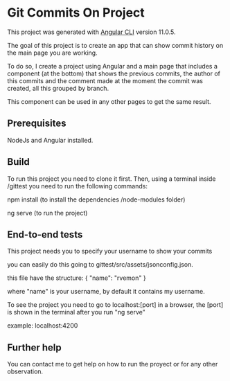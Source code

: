 # Git Commits On Project

This project was generated with [Angular CLI](https://github.com/angular/angular-cli) version 11.0.5.

The goal of this project is to create an app that can show commit history on the main page you are working.

To do so, I create a project using Angular and a main page that includes a component (at the bottom) that shows the previous commits, the author of this commits and the comment made at the moment the commit was created, all this grouped by branch.

This component can be used in any other pages to get the same result.

## Prerequisites
NodeJs and Angular installed.

## Build

To run this project you need to clone it first.
Then, using a terminal inside /gittest you need to run the following commands:

  npm install (to install the dependencies /node-modules folder)
  
  ng serve (to run the project)
  

## End-to-end tests
This project needs you to specify your username to show your commits

you can easily do this going to gittest/src/assets/jsonconfig.json.

this file have the structure:
{
    "name": "rvemon"
}

where "name" is your username, by default it contains my username.

To see the project you need to go to localhost:[port] in a browser, the [port] is shown in the terminal after you run "ng serve"

example: localhost:4200


## Further help

You can contact me to get help on how to run the proyect or for any other observation. 
